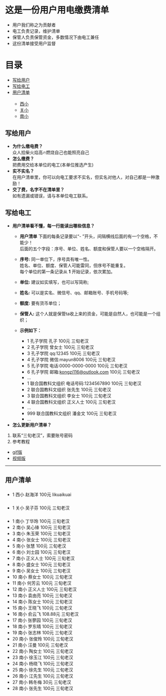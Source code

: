 # 这是一份用户用电缴费清单
- 用户我们称之为贡献者
- 电工负责记录，维护清单
- 保管人负责保管资金，多数情况下由电工兼任
- 这份清单接受用户监督
# 目录
<ul>
  <li><a href="#toContributions">写给用户</a></li>
  <li><a href="#toEditor">写给电工</a></li>
  <li><a href="#ListOfContributions">用户清单</a>
    <ul>
      <li><a href="#xixiao">西小</a></li>
      <li><a href="#guanxiao">关小</a></li>
      <li><a href="#nanxiao">南小</a></li>
    </ul>
   </li>
 </ul>
 
 
## <a name="toContributions">写给用户</a>
- **为什么缴电费？**<br/>
众人拾柴火焰高🔥燃烧自己也能照亮自己<br/>
- **怎么缴费？**<br/>
把费用交给本单位的电工(本单位推选产生)<br/>
- **实不实名？**<br/>
在用户清单里，你可以向电工要求不实名，但实名对他人，对自己都是一种激励！<br/>
- **交了费，名字不在清单里？**<br/>
如有遗漏或错误，请与本单位电工联系。<br/>
## <a name="toEditor">写给电工</a>
- **用户清单看不懂，每一行能读出哪些信息？**<br/>
  - **用户清单** 下面的每条记录要以“- ”开头，间隔横线后面的有一个空格，不能少！<br/>
后面的五个字段：序号、单位、姓名、额度和保管人要以一个空格隔开。<br/>
  - **序号:** 同一单位下，序号具有唯一性。<br/>
姓名、单位、额度、保管人可能雷同，但序号不能重复。<br/>
每个单位的第一条记录从 **1** 开始记录，依次累加。<br/>
  - **单位:** 建议如实填写，也可以写简称;<br/>
  - **姓名:** 可以是实名、微信号、qq、邮箱账号、手机号码等;<br/>
  - **额度:** 要有货币单位；<br/>
  - **保管人:** 这个人就是保管ta收上来的资金，可能是自然人，也可能是一个组织；<br/>

  - **示例如下：**
    - 1 孔子学院 孔子 100元 三旬老汉
    - 2 孔子学院 曾女士 100元 三旬老汉
    - 3 孔子学院 qq:12345 100元 三旬老汉
    - 4 孔子学院 微信:mayun8006 100元 三旬老汉
    - 5 孔子学院 电话:0000-0000-0000 100元 三旬老汉
    - 6 孔子学院 邮箱:kongzi116@outlook.com 100元 三旬老汉
    - ...
    - 1 联合国教科文组织 电话号码:1234567890 100元 三旬老汉<br/>
    - 2 联合国教科文组织 张先生 100元 三旬老汉<br/>
    - 3 联合国教科文组织 李女士 100元 三旬老汉<br/>
    - 4 联合国教科文组织 正义人士 100元 三旬老汉<br/>
    - ...
    - 999 联合国教科文组织 潘金文 100元 三旬老汉<br/>
    - ...
- **怎么更新用户清单？**<br/>
1. 联系“三旬老汉”，索要账号密码
2. 参考教程<br/>
- [gif版](https://github.com/25thAssociation/LuJiang/blob/master/common/15183629789391518362961650.gif)
- [视频版](http://v.youku.com/v_show/id_XMzM5NTQwNjg1Ng==.html?x&sharefrom=android&sharekey=42a726955348fa311977ddd20baadf339)
----
## <a name="ListOfContributions">用户清单</a>
### <a name="xixiao"></a>
- 1 西小 赵海洋 100元 likuaikuai
### <a name="guanxiao"></a>
- 1 关小 吴子芬 100元 三旬老汉
### <a name="nanxiao"></a>
- 1 南小 丁华玲 100元 三旬老汉
- 2 南小 吴心锋 100元 三旬老汉
- 3 南小 朱玉荣 100元 三旬老汉
- 4 南小 张女士 100元 三旬老汉
- 5 南小 张慧 100元 三旬老汉
- 6 南小 刘士园 100元 三旬老汉
- 7 南小 正义人士 100元 三旬老汉
- 8 南小 盛女士 100元 三旬老汉
- 9 南小 吴女士 100元 三旬老汉
- 10 南小 蔡女士 100元 三旬老汉
- 11 南小 何芳云 100元 三旬老汉
- 12 南小 正义人士 100元 三旬老汉
- 13 南小 袁由亮 100元 三旬老汉
- 14 南小 陈女士 100元 三旬老汉
- 15 南小 王晓飞 100元 三旬老汉
- 16 南小 俞云飞 108.88元 三旬老汉
- 17 南小 张蓼园 100元 三旬老汉
- 18 南小 罗东晴 100元 三旬老汉
- 19 南小 张志林 100元 三旬老汉
- 20 南小 张俊玲 100元 三旬老汉
- 21 南小 汪曼 100元 三旬老汉
- 22 南小 陶女士 100元 三旬老汉
- 23 南小 徐玉江 100元 三旬老汉
- 24 南小 杨晓飞 100元 三旬老汉
- 25 南小 徐先生 100元 三旬老汉
- 26 南小 江先生 100元 三旬老汉
- 27 南小 韩冬梅 30元 三旬老汉
- 28 南小 张先生 100元 三旬老汉
